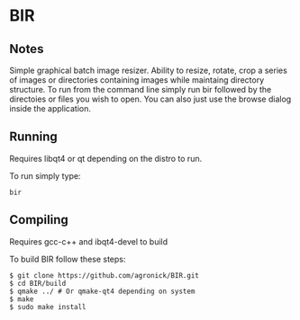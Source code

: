 # BIR 

## Notes

Simple graphical batch image resizer. Ability to resize, rotate,
crop a series of images or directories containing images while 
maintaing directory structure. To run from the command line simply
run bir followed by the directoies or files you wish to open. You
can also just use the browse dialog inside the application.

## Running

Requires libqt4 or qt depending on the distro to run.

To run simply type:

    bir

## Compiling

Requires gcc-c++ and ibqt4-devel to build

To build BIR follow these steps:

    $ git clone https://github.com/agronick/BIR.git
    $ cd BIR/build
    $ qmake ../ # Or qmake-qt4 depending on system
    $ make
    $ sudo make install
